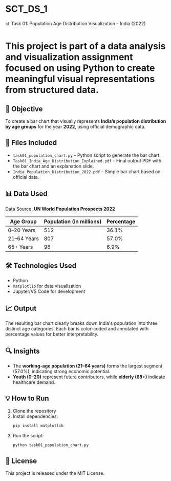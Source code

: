 # SCT_DS_1
 📊 Task 01: Population Age Distribution Visualization – India (2022)

# This project is part of a data analysis and visualization assignment focused on using Python to create meaningful visual representations from structured data.

## 🧾 Objective

To create a bar chart that visually represents **India’s population distribution by age groups** for the year **2022**, using official demographic data.

## 📁 Files Included

- `task01_population_chart.py` – Python script to generate the bar chart.
- `Task01_India_Age_Distribution_Explained.pdf` – Final output PDF with the bar chart and an explanation slide.
- `India_Population_Distribution_2022.pdf` – Simple bar chart based on official data.

## 📊 Data Used

Data Source: **UN World Population Prospects 2022**

| Age Group      | Population (in millions) | Percentage |
|----------------|--------------------------|------------|
| 0–20 Years     | 512                      | 36.1%      |
| 21–64 Years    | 807                      | 57.0%      |
| 65+ Years      | 98                       | 6.9%       |

## 🛠️ Technologies Used

- Python
- `matplotlib` for data visualization
- Jupyter/VS Code for development

## 📈 Output

The resulting bar chart clearly breaks down India's population into three distinct age categories. Each bar is color-coded and annotated with percentage values for better interpretability.

## 🔍 Insights

- The **working-age population (21–64 years)** forms the largest segment (57.0%), indicating strong economic potential.
- **Youth (0–20)** represent future contributors, while **elderly (65+)** indicate healthcare demand.

## 💡 How to Run

1. Clone the repository
2. Install dependencies:
   ```bash
   pip install matplotlib
   ```
3. Run the script:
   ```bash
   python task01_population_chart.py
   ```

## 📄 License

This project is released under the MIT License.
